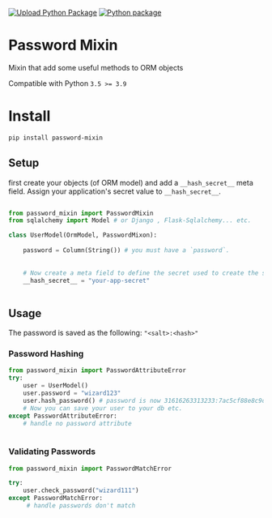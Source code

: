 [![Upload Python Package](https://github.com/joegasewicz/password-mixin/actions/workflows/python-publish.yml/badge.svg)](https://github.com/joegasewicz/password-mixin/actions/workflows/python-publish.yml)
[![Python package](https://github.com/joegasewicz/password-mixin/actions/workflows/python-package.yml/badge.svg)](https://github.com/joegasewicz/password-mixin/actions/workflows/python-package.yml)

# Password Mixin
Mixin that add some useful methods to ORM objects

Compatible with Python `3.5 >= 3.9`

# Install
```bash
pip install password-mixin
```

## Setup
first create your objects (of ORM model) and add a `__hash_secret__` meta field.
Assign your application's secret value to `__hash_secret__`.

```python

from password_mixin import PasswordMixin
from sqlalchemy import Model # or Django , Flask-Sqlalchemy... etc.

class UserModel(OrmModel, PasswordMixon):
    
    password = Column(String()) # you must have a `password`.
    
    
    # Now create a meta field to define the secret used to create the salt, for example:
    __hash_secret__ = "your-app-secret"
        
```

## Usage
The password is saved as the following: `"<salt>:<hash>"`

### Password Hashing
```python
from password_mixin import PasswordAttributeError
try:
    user = UserModel()
    user.password = "wizard123"
    user.hash_password() # password is now 31616263313233:7ac5cf88e8c9d262b49af168d9c30e47f2945cc9c207f20af0a39f09aa04595e
    # Now you can save your user to your db etc.
except PasswordAttributeError:
    # handle no password attribute
    

```

### Validating Passwords
```python
from password_mixin import PasswordMatchError

try:
    user.check_password("wizard111")
except PasswordMatchError:
     # handle passwords don't match
```